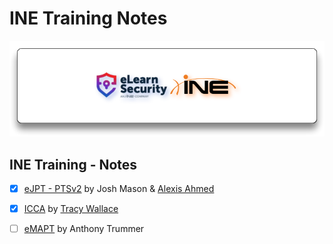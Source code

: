 # INE Training Notes

![elearnsecurity.com - © eLearnSecurity | ine.com - © INE](.gitbook/assets/elearninginecovermid.png)

## INE Training - Notes

- [x] [eJPT - PTSv2](ejpt/README.md) by Josh Mason & [Alexis Ahmed](https://alexisahmed.com/)
- [x] [ICCA](icca/README.md) by [Tracy Wallace](https://twitter.com/TracyWallaceTec)
- [ ] [eMAPT](emapt/README.md) by Anthony Trummer



